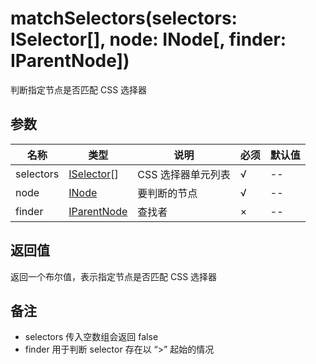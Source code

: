 # matchSelectors(selectors: ISelector[], node: INode[, finder: IParentNode])

判断指定节点是否匹配 CSS 选择器

## 参数

名称 | 类型 | 说明 | 必须 | 默认值
---- | ---- | ---- | ---- | ----
selectors | [ISelector](types.md#iselector)\[] | CSS 选择器单元列表 | √ | --
node | [INode](types.md#inode) | 要判断的节点 | √ | --
finder | [IParentNode](types.md#iparentnode) | 查找者 | × | --

## 返回值

返回一个布尔值，表示指定节点是否匹配 CSS 选择器

## 备注

- selectors 传入空数组会返回 false
- finder 用于判断 selector 存在以 “>” 起始的情况
